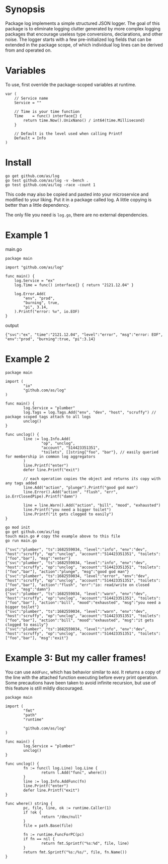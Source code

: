 # Synopsis

Package log implements a simple structured JSON logger. The goal of this package is to eliminate logging clutter generated by more complex logging packages that encourage useless type conversions, declarations, and other noise. The logger starts with a few pre-initialized log fields that can be extended in the package scope, of which individual log lines can be derived from and operated on.

# Variables

To use, first override the package-scoped variables at runtime.

```
var (
	// Service name
	Service = ""

	// Time is your time function
	Time    = func() interface{} {
		return time.Now().UnixNano() / int64(time.Millisecond)
	}

	// Default is the level used when calling Printf
	Default = Info
)
```

# Install

```
go get github.com/as/log
go test github.com/as/log -v -bench . 
go test github.com/as/log -race -count 1
```

This code may also be copied and pasted into your microservice
and modified to your liking. Put it in a package called
log. A little copying is better than a little dependency.

The only file you need is `log.go`, there are no external dependencies.

# Example 1

main.go
```
package main

import "github.com/as/log"

func main() {
	log.Service = "ex"
	log.Time = func() interface{} { return "2121.12.04" }

	log.Error.Add(
		"env", "prod",
		"burning", true,
		"pi", 3.14,
	).Printf("error: %v", io.EOF)
}
```

output
```
{"svc":"ex", "time":"2121.12.04", "level":"error", "msg":"error: EOF", "env":"prod", "burning":true, "pi":3.14}
```

# Example 2

```
package main

import (
        "io"
        "github.com/as/log"
)

func main() {
        log.Service = "plumber"
        log.Tags = log.Tags.Add("env", "dev", "host", "scruffy") // package scoped tags attach to all logs
        unclog()
}

func unclog() {
        line := log.Info.Add(
                "op", "unclog",
                "account", "514423351351",
                "toilets", []string{"foo", "bar"}, // easily queried for membership in common log aggregators
        )
        line.Printf("enter")
        defer line.Printf("exit")

        // each operation copies the object and returns its copy with any tags added
        line.Add("action", "plunge").Printf("good god man")
        line.Error().Add("action", "flush", "err", io.ErrClosedPipe).Printf("damn")

        line = line.Warn().Add("action", "bill", "mood", "exhausted")
        line.Printf("you need a bigger toilet")
        line.Printf("it gets clogged to easily")
}
```

```
go mod init
go get github.com/as/log
touch main.go # copy the example above to this file
go run main.go
```

```
{"svc":"plumber", "ts":1682559034, "level":"info", "env":"dev", "host":"scruffy", "op":"unclog", "account":"514423351351", "toilets":["foo","bar"], "msg":"enter"}
{"svc":"plumber", "ts":1682559034, "level":"info", "env":"dev", "host":"scruffy", "op":"unclog", "account":"514423351351", "toilets":["foo","bar"], "action":"plunge", "msg":"good god man"}
{"svc":"plumber", "ts":1682559034, "level":"error", "env":"dev", "host":"scruffy", "op":"unclog", "account":"514423351351", "toilets":["foo","bar"], "action":"flush", "err":"io: read/write on closed pipe", "msg":"damn"}
{"svc":"plumber", "ts":1682559034, "level":"warn", "env":"dev", "host":"scruffy", "op":"unclog", "account":"514423351351", "toilets":["foo","bar"], "action":"bill", "mood":"exhausted", "msg":"you need a bigger toilet"}
{"svc":"plumber", "ts":1682559034, "level":"warn", "env":"dev", "host":"scruffy", "op":"unclog", "account":"514423351351", "toilets":["foo","bar"], "action":"bill", "mood":"exhausted", "msg":"it gets clogged to easily"}
{"svc":"plumber", "ts":1682559034, "level":"info", "env":"dev", "host":"scruffy", "op":"unclog", "account":"514423351351", "toilets":["foo","bar"], "msg":"exit"}
```

# Example 3: But my caller frames!

You can use `AddFunc`, which has behavior similar to `Add`. It returns a copy of the line with the attached function executing before every print operation. Some precautions have been taken to avoid infinite recursion, but use of this feature is still mildly discouraged.

```
package main

import (
        "fmt"
        "path"
        "runtime"

        "github.com/as/log"
)

func main() {
        log.Service = "plumber"
        unclog()
}

func unclog() {
        fn := func(l log.Line) log.Line {
                return l.Add("func", where())
        }
        line := log.Info.AddFunc(fn)
        line.Printf("enter")
        defer line.Printf("exit")
}

func where() string {
        pc, file, line, ok := runtime.Caller(1)
        if !ok {
                return "/dev/null"
        }
        file = path.Base(file)

        fn := runtime.FuncForPC(pc)
        if fn == nil {
                return fmt.Sprintf("%s:%d", file, line)
        }
        return fmt.Sprintf("%s:/%s/", file, fn.Name())
}
```
